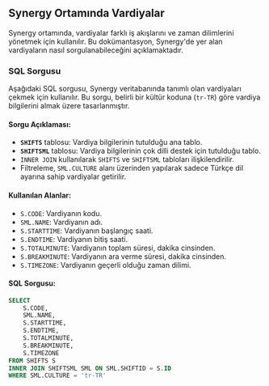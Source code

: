 ## Synergy Ortamında Vardiyalar

Synergy ortamında, vardiyalar farklı iş akışlarını ve zaman dilimlerini yönetmek için kullanılır. Bu dokümantasyon, Synergy'de yer alan vardiyaların nasıl sorgulanabileceğini açıklamaktadır.

### SQL Sorgusu

Aşağıdaki SQL sorgusu, Synergy veritabanında tanımlı olan vardiyaları çekmek için kullanılır. Bu sorgu, belirli bir kültür koduna (`tr-TR`) göre vardiya bilgilerini almak üzere tasarlanmıştır.

#### Sorgu Açıklaması:

- **`SHIFTS`** tablosu: Vardiya bilgilerinin tutulduğu ana tablo.
- **`SHIFTSML`** tablosu: Vardiya bilgilerinin çok dilli destek için tutulduğu tablo.
- `INNER JOIN` kullanılarak `SHIFTS` ve `SHIFTSML` tabloları ilişkilendirilir.
- Filtreleme, `SML.CULTURE` alanı üzerinden yapılarak sadece Türkçe dil ayarına sahip vardiyalar getirilir.

#### Kullanılan Alanlar:

- `S.CODE`: Vardiyanın kodu.
- `SML.NAME`: Vardiyanın adı.
- `S.STARTTIME`: Vardiyanın başlangıç saati.
- `S.ENDTIME`: Vardiyanın bitiş saati.
- `S.TOTALMINUTE`: Vardiyanın toplam süresi, dakika cinsinden.
- `S.BREAKMINUTE`: Vardiyanın ara verme süresi, dakika cinsinden.
- `S.TIMEZONE`: Vardiyanın geçerli olduğu zaman dilimi.

#### SQL Sorgusu:

```sql
SELECT 
    S.CODE,
    SML.NAME,
    S.STARTTIME,
    S.ENDTIME,
    S.TOTALMINUTE,
    S.BREAKMINUTE,
    S.TIMEZONE
FROM SHIFTS S
INNER JOIN SHIFTSML SML ON SML.SHIFTID = S.ID
WHERE SML.CULTURE = 'tr-TR'
